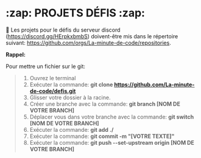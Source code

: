  <h1>:zap: PROJETS  DÉFIS :zap:</h1>

:small_red_triangle_down: Les projets pour le défis du serveur discord (https://discord.gg/HErpkxbmbS) doivent-être mis dans le répertoire suivant: https://github.com/orgs/La-minute-de-code/repositories.

**Rappel:**

Pour mettre un fichier sur le git:

> 1) Ouvrez le terminal
> 2) Exécuter la commande: **git clone https://github.com/La-minute-de-code/defis.git**
> 3) Glisser votre dossier à la racine.
> 4) Créer une branche avec la commande: **git branch [NOM DE VOTRE BRANCH]**
> 5) Déplacer vous dans votre branche avec la commande: **git switch [NOM DE VOTRE BRANCH]**
> 6) Exécuter la commande: **git add ./**
> 7) Exécuter la commande: **git commit -m "[VOTRE TEXTE]"**
> 8) Exécuter la commande: **git push --set-upstream origin [NOM DE VOTRE BRANCH]**


